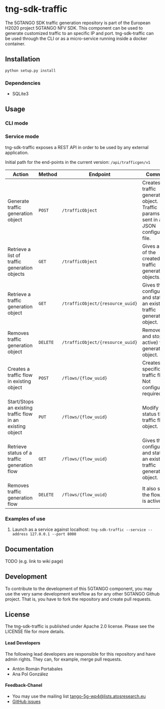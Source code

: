 # tng-sdk-traffic

The 5GTANGO SDK traffic generation repository is part of the European H2020 project 5GTANGO NFV SDK. This component can be used to generate customized traffic to an specific IP and port. tng-sdk-traffic can be used through the CLI or as a micro-service running inside a docker container.

## Installation

```
python setup.py install
```

### Dependencies

* SQLite3

## Usage

### CLI mode

### Service mode

tng-sdk-traffic exposes a REST API in order to be used by any external application.

Initial path for the end-points in the current version: `/api/trafficgen/v1`

| Action                                                     | Method   | Endpoint                         | Comment                                                                                    |
| ---------------------------------------------------------- | -------- | -------------------------------- | ------------------------------------------------------------------------------------------ |
| Generate traffic generation object                         | `POST`   | `/trafficObject`                 | Creates a traffic generation object. Traffic params are sent in a JSON configuration file. |
| Retrieve a list of traffic generation objects              | `GET`    | `/trafficObject`                 | Gives a list of the created traffic generation objects.                                    |
| Retrieve a traffic generation object                       | `GET`    | `/trafficObject/{resource_uuid}` | Gives the configuration and status of an existing traffic generation object.               |
| Removes traffic generation object                          | `DELETE` | `/trafficObject/{resource_uuid}` | Removes and stops (if active) traffic generation object.                                   |
| Creates a traffic flow in existing object                  | `POST`   | `/flows/{flow_uuid}`             | Creates a specific traffic flow. Not configuration required.                               |
| Start/Stops an existing traffic flow in an existing object | `PUT`    | `/flows/{flow_uuid}`             | Modify the status the traffic flow object.                                                 |
| Retrieve status of a traffic generation flow               | `GET`    | `/flows/{flow_uuid}`             | Gives the configuration and status of an existing traffic generation object.               |
| Removes traffic generation flow                            | `DELETE` | `/flows/{flow_uuid}`             | It also stops the flow if it is active.                                                    |

### Examples of use

1.  Launch as a service against localhost: `tng-sdk-traffic --service --address 127.0.0.1 --port 8000`

## Documentation

TODO (e.g. link to wiki page)

## Development

To contribute to the development of this 5GTANGO component, you may use the very same development workflow as for any other 5GTANGO Github project. That is, you have to fork the repository and create pull requests.

## License

The tng-sdk-traffic is published under Apache 2.0 license. Please see the LICENSE file for more details.

#### Lead Developers

The following lead developers are responsible for this repository and have admin rights. They can, for example, merge pull requests.

* Antón Román Portabales
* Ana Pol González

#### Feedback-Chanel

* You may use the mailing list [tango-5g-wp4@lists.atosresearch.eu](mailto:tango-5g-wp4@lists.atosresearch.eu)
* [GitHub issues](https://github.com/sonata-nfv/tng-sdk-traffic/issues)
